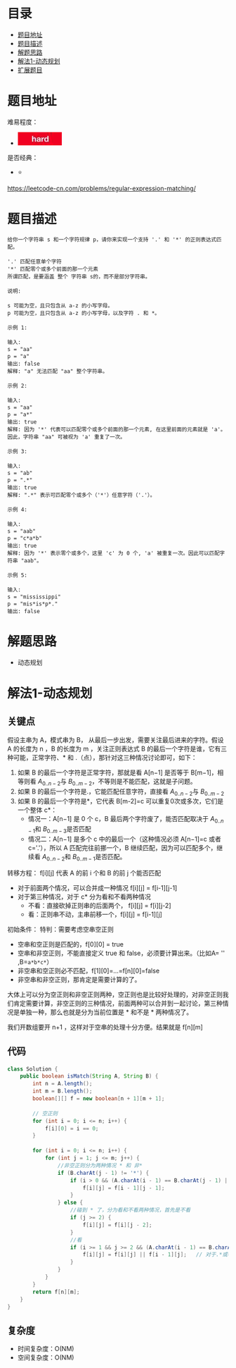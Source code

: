 # 目录
* [题目地址](#题目地址)
* [题目描述](#题目描述)
* [解题思路](#解题思路)
* [解法1-动态规划](#解法1-动态规划)
* [扩展题目](#扩展题目)



# 题目地址
难易程度：
- ![hard.jpg](../.images/hard.jpg)

是否经典：
- ⭐️

https://leetcode-cn.com/problems/regular-expression-matching/


# 题目描述
```$xslt
给你一个字符串 s 和一个字符规律 p，请你来实现一个支持 '.' 和 '*' 的正则表达式匹配。

'.' 匹配任意单个字符
'*' 匹配零个或多个前面的那一个元素
所谓匹配，是要涵盖 整个 字符串 s的，而不是部分字符串。

说明:

s 可能为空，且只包含从 a-z 的小写字母。
p 可能为空，且只包含从 a-z 的小写字母，以及字符 . 和 *。

示例 1:

输入:
s = "aa"
p = "a"
输出: false
解释: "a" 无法匹配 "aa" 整个字符串。

示例 2:

输入:
s = "aa"
p = "a*"
输出: true
解释: 因为 '*' 代表可以匹配零个或多个前面的那一个元素, 在这里前面的元素就是 'a'。因此，字符串 "aa" 可被视为 'a' 重复了一次。

示例 3:

输入:
s = "ab"
p = ".*"
输出: true
解释: ".*" 表示可匹配零个或多个（'*'）任意字符（'.'）。

示例 4:

输入:
s = "aab"
p = "c*a*b"
输出: true
解释: 因为 '*' 表示零个或多个，这里 'c' 为 0 个, 'a' 被重复一次。因此可以匹配字符串 "aab"。

示例 5:

输入:
s = "mississippi"
p = "mis*is*p*."
输出: false
```


# 解题思路
- 动态规划


# 解法1-动态规划
## 关键点
假设主串为 A，模式串为 B， 从最后一步出发，需要关注最后进来的字符。假设 A 的长度为 n ，B 的长度为 m ，关注正则表达式 B 的最后一个字符是谁，它有三种可能，正常字符、* 和 .（点），那针对这三种情况讨论即可，如下：
1. 如果 B 的最后一个字符是正常字符，那就是看 A[n−1] 是否等于 B[m−1]，相等则看 $A_{0..n-2}$与 $B_{0..m-2}$，不等则是不能匹配，这就是子问题。
2. 如果 B 的最后一个字符是.，它能匹配任意字符，直接看 $A_{0..n-2}$与 $B_{0..m-2}$
3. 如果 B 的最后一个字符是*，它代表 B[m-2]=c 可以重复0次或多次，它们是一个整体 c*：
    - 情况一：A[n−1] 是 0 个 c，B 最后两个字符废了，能否匹配取决于 $A_{0..n-1}$和 $B_{0..m-3}$是否匹配
    - 情况二：A[n−1] 是多个 c 中的最后一个（这种情况必须 A[n−1]=c 或者 c='.'），所以 A 匹配完往前挪一个，B 继续匹配，因为可以匹配多个，继续看 $A_{0..n-2}$和 $B_{0..m-1}$是否匹配。


转移方程：
f[i][j] 代表 A 的前 i 个和 B 的前 j 个能否匹配
- 对于前面两个情况，可以合并成一种情况 f[i][j] = f[i-1][j-1]
- 对于第三种情况，对于 c* 分为看和不看两种情况
    - 不看：直接砍掉正则串的后面两个， f[i][j] = f[i][j-2]
    - 看：正则串不动，主串前移一个，f[i][j] = f[i-1][j]

初始条件：
特判：需要考虑空串空正则
- 空串和空正则是匹配的，f[0][0] = true
- 空串和非空正则，不能直接定义 true 和 false，必须要计算出来。（比如A= '' ,B=`a*b*c*`）
- 非空串和空正则必不匹配，f[1][0]=...=f[n][0]=false
- 非空串和非空正则，那肯定是需要计算的了。

大体上可以分为空正则和非空正则两种，空正则也是比较好处理的，对非空正则我们肯定需要计算，非空正则的三种情况，前面两种可以合并到一起讨论，第三种情况是单独一种，那么也就是分为当前位置是 * 和不是 * 两种情况了。

我们开数组要开 n+1 ，这样对于空串的处理十分方便。结果就是 f[n][m]


## 代码
```Java
class Solution {
    public boolean isMatch(String A, String B) {
        int n = A.length();
        int m = B.length();
        boolean[][] f = new boolean[n + 1][m + 1];

        // 空正则
        for (int i = 0; i <= n; i++) {
            f[i][0] = i == 0;
        }

        for (int i = 0; i <= n; i++) {
            for (int j = 1; j <= m; j++) {
                //非空正则分为两种情况 * 和 非*
                if (B.charAt(j - 1) != '*') {
                    if (i > 0 && (A.charAt(i - 1) == B.charAt(j - 1) || B.charAt(j - 1) == '.')) {
                        f[i][j] = f[i - 1][j - 1];
                    }
                } else {
                    //碰到 * 了，分为看和不看两种情况，首先是不看
                    if (j >= 2) {
                        f[i][j] = f[i][j - 2];
                    }
                    //看
                    if (i >= 1 && j >= 2 && (A.charAt(i - 1) == B.charAt(j - 2) || B.charAt(j - 2) == '.')) {
                        f[i][j] = f[i][j] || f[i - 1][j];   // 对于.*或者a*匹配A多个输入的情况（比如A:aaaa,B:.*），在i递增而j不变的情况下已经考虑到了
                    }
                }
            }
        }
        return f[n][m];
    }
}
```


## 复杂度
- 时间复杂度：O(NM)
- 空间复杂度：O(NM)
